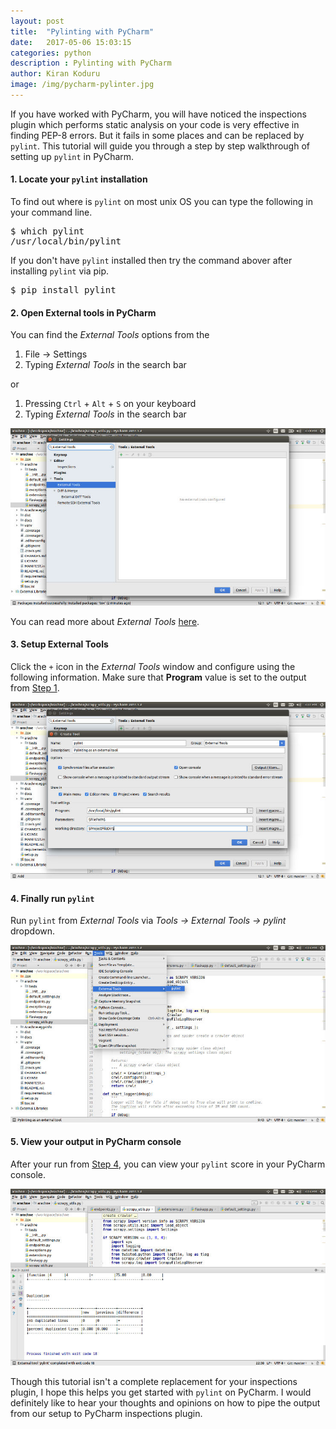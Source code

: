 ```yaml
---
layout: post
title:  "Pylinting with PyCharm"
date:   2017-05-06 15:03:15
categories: python
description : Pylinting with PyCharm
author: Kiran Koduru
image: /img/pycharm-pylinter.jpg
---
```


If you have worked with PyCharm, you will have noticed the inspections plugin which performs static analysis on your code is very effective in finding PEP-8 errors. But it fails in some places and can be replaced by `pylint`. This tutorial will guide you through a step by step walkthrough of setting up `pylint` in PyCharm.


#### 1. Locate your `pylint` installation

To find out where is `pylint` on most unix OS you can type the following in your command line.

<pre>
$ which pylint
/usr/local/bin/pylint
</pre> 

If you don't have `pylint` installed then try the command abover after installing `pylint` via pip.

<pre>
$ pip install pylint
</pre>

#### 2. Open External tools in PyCharm

You can find the *External Tools* options from the 

1. File -> Settings
2. Typing *External Tools* in the search bar

or

1. Pressing `Ctrl` + `Alt` + `S` on your keyboard
2. Typing *External Tools* in the search bar  

![Step image 2](/img/pycharm/1.jpg)

You can read more about *External Tools* [here](https://www.jetbrains.com/help/pycharm/2017.1/external-tools.html).


#### 3. Setup External Tools

Click the `+` icon in the *External Tools* window and configure using the following information. Make sure that <b>Program</b> value is set to the output from [Step 1](#1-locate-your-pylint-installation).

![Step 3 image](/img/pycharm/2.jpg)

#### 4. Finally run `pylint`

Run `pylint` from *External Tools*  via *Tools -> External Tools -> pylint* dropdown.

![Step 4 image](/img/pycharm/3.jpg)

#### 5. View your output in PyCharm console

After your run from [Step 4](#4-finally-run-pylint), you can view your `pylint` score in your PyCharm console.

![Step 5 image](/img/pycharm/4.jpg)

Though this tutorial isn't a complete replacement for your inspections plugin, I hope this helps you get started with `pylint` on PyCharm. I would definitely like to hear your thoughts and opinions on how to pipe the output from our setup to PyCharm inspections plugin. 